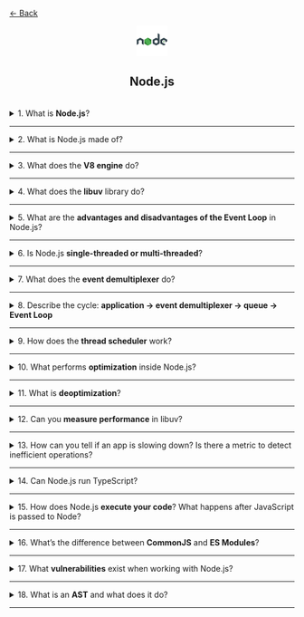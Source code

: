 <a href="../../../README.md">← Back</a>

<div align="center">
  <img src="../../../src/assets/icons/icons-for-titles/nodejs.png">
  <h2>Node.js</h2>
</div>
<br />

<details>
<summary><span>1. What is <b>Node.js</b>?</span></summary>
<br />

Node.js is a JavaScript runtime environment outside the browser, built on the V8 engine. It allows you to create server-side applications that handle many requests asynchronously.

</details>

---

<details>
<summary><span>2. What is Node.js made of?</span></summary>
<br />

- **V8** — the engine that executes JavaScript
- **libuv** — a library for **asynchronous I/O** and **thread management**
- **Built-in modules** — such as **fs**, **http**, **path**
- **npm** — a package manager for installing and managing dependencies

</details>

---

<details>
<summary><span>3. What does the <b>V8 engine</b> do?</span></summary>
<br />

**V8** is a high-performance engine from Google that **compiles JavaScript into machine code**. It handles **execution and optimization** of JS code in Node.js.

</details>

---

<details>
<summary><span>4. What does the <b>libuv</b> library do?</span></summary>
<br />

**libuv** is a library that provides **asynchronous I/O**, **event handling**, **timers**, **network sockets**, and a **thread pool**. It enables Node.js to efficiently process many operations without blocking the main thread.

</details>

---

<details>
<summary><span>5. What are the <b>advantages and disadvantages of the Event Loop</b> in Node.js?</span></summary>
<br />

**Advantages**:

- **Asynchronous** — handles many requests efficiently without blocking
- **High performance** for I/O operations
- **Easy scalability** through non-blocking architecture

**Disadvantages**:

- **Single-threaded limitation** — heavy computations can block the loop
- **Debugging complexity** in asynchronous code
- **Low performance** for CPU-intensive tasks

</details>

---

<details>
<summary><span>6. Is Node.js <b>single-threaded or multi-threaded</b>?</span></summary>
<br />

Node.js is single-threaded by design: the main thread handles JavaScript code using an event-driven model.

However, under the hood, Node.js uses the <b>libuv</b> library, which is <b>multi-threaded</b>. It handles asynchronous operations like file system access, DNS, cryptography, etc.

By default, libuv runs a <b>thread pool of 4 threads</b>. You can increase this up to <b>128</b> using the `UV_THREADPOOL_SIZE` environment variable.

Important: if more tasks are submitted than available threads (e.g., 5 tasks with 4 threads), the 5th task will <b>wait</b> until one of the threads becomes free.

</details>

---

<details>
<summary><span>7. What does the <b>event demultiplexer</b> do?</span></summary>
<br />

An event demultiplexer is a mechanism that monitors multiple sources of events (e.g., sockets, timers, file descriptors) and determines which are ready for processing.

In Node.js and libuv, it:

- **waits for events** from various asynchronous operations
- **selects ready events** (e.g., file read completion or incoming socket data)
- **passes control** to the appropriate handlers (callback functions)

This allows efficient management of many operations in a single thread without blocking execution.

</details>

---

<details>
<summary><span>8. Describe the cycle: <b>application → event demultiplexer → queue → Event Loop</b></span></summary>
<br />

The process works step by step:

1. The **application** initiates asynchronous operations (e.g., file read, DB query, timer).
2. These operations are passed to the **event demultiplexer** (e.g., `epoll`, `kqueue`, `IOCP` depending on platform), which monitors when they complete or become ready.
3. Once an operation finishes, its info is placed into the **ready event queue** (callback queue).
4. The **Event Loop** checks this queue and sequentially invokes the corresponding **callback functions**.

This enables non-blocking execution, allowing Node.js to handle many operations efficiently in a single thread.

</details>

---

<details>
<summary><span>9. How does the <b>thread scheduler</b> work?</span></summary>
<br />

The thread scheduler in libuv manages tasks that require blocking execution (e.g., `fs`, `crypto`, `dns`).

- Tasks are placed in a queue.
- Threads from the pool (default: 4) pick up tasks in order.
- If all threads are busy, new tasks wait until a thread is free.
- After execution, the result is passed back to the Event Loop.

</details>

---

<details>
<summary><span>10. What performs <b>optimization</b> inside Node.js?</span></summary>
<br />

Optimization in Node.js is achieved through:

- <b>V8</b> — the engine that compiles JavaScript into machine code and applies JIT optimizations
- <b>libuv</b> — efficiently manages asynchronous tasks and thread pooling
- <b>Event Loop</b> — minimizes blocking by distributing tasks across phases
- <b>Hidden classes and inline caching</b> — accelerate property access on objects

These components work together to improve performance and reduce latency.

</details>

---

<details>
<summary><span>11. What is <b>deoptimization</b>?</span></summary>
<br />

Deoptimization is the process where the V8 engine reverses previously applied JIT optimizations if they become invalid or inefficient.

Common triggers include:

- changes in object structure
- unpredictable data types
- execution of rarely used code paths

After deoptimization, code runs slower but remains correct. This helps V8 balance speed and stability.

</details>

---

<details>
<summary><span>12. Can you <b>measure performance</b> in libuv?</span></summary>
<br />

Yes, although libuv doesn’t expose built-in metrics directly, performance can be assessed indirectly:

- by measuring <b>execution time of async tasks</b> (e.g., `fs`, `crypto`)
- using <b>Event Loop profiling tools</b> like `perf_hooks`, `clinic.js`
- by observing <b>callback delays</b> — increased lag may indicate thread pool overload

You can also increase `UV_THREADPOOL_SIZE` and compare results.

</details>

---

<details>
<summary><span>13. How can you tell if an app is slowing down? Is there a metric to detect inefficient operations?</span></summary>
<br />

Yes — you can monitor <b>event loop lag</b>, which measures delays between Event Loop cycles.

If lag increases, it may indicate:

- blocking operations
- overloaded queues
- inefficient code

Tools for measurement include:

- <code>perf_hooks.monitorEventLoopDelay()</code>
- utilities like <code>clinic.js</code>, <code>node --trace-events</code>

</details>

---

<details>
<summary><span>14. Can Node.js run TypeScript?</span></summary>
<br />

Not directly — Node.js executes only JavaScript.

However, you can use TypeScript with Node.js via:

- <b>transpilation</b> to JavaScript (e.g., using <code>tsc</code> or <code>esbuild</code>)
- <b>runtime wrappers</b> like <code>ts-node</code>, which compile TypeScript on the fly

So Node.js can work with TypeScript, but through an intermediate layer.

</details>

---

<details>
<summary><span>15. How does Node.js <b>execute your code</b>? What happens after JavaScript is passed to Node?</span></summary>
<br />

Once launched, JavaScript code goes through several stages:

1. <b>V8</b> compiles JavaScript into machine code
2. <b>Node.js</b> wraps the code in its module system (CommonJS)
3. <b>Event Loop</b> starts and begins tracking asynchronous events
4. <b>libuv</b> handles system-level operations (I/O, timers, threads)
5. Callback functions are queued and executed when ready

This turns your JS code into an asynchronous, non-blocking application powered by V8, libuv, and the Event Loop.

</details>

---

<details>
<summary><span>16. What’s the difference between <b>CommonJS</b> and <b>ES Modules</b>?</span></summary>
<br />

<b>CommonJS</b> — the legacy module system, default in Node.js:

- Synchronous loading: `require()`
- Export via `module.exports`
- Works only in Node.js
- Executes immediately on import (cached)
- Exports value copies (not live bindings)

<b>ES Modules (ESM)</b> — the modern JavaScript standard:

- Asynchronous loading: `import` / `export`
- Supported in both browsers and Node.js (via flag or `.mjs` extension)
- Enables static analysis and tree-shaking
- Exports live bindings that update when values change

They’re not directly compatible — you can’t use `require()` inside ESM without a wrapper.

</details>

---

<details>
<summary><span>17. What <b>vulnerabilities</b> exist when working with Node.js?</span></summary>
<br />

Node.js applications may be vulnerable to:

- <b>Injection attacks</b> — SQL, NoSQL, shell commands
- <b>XSS</b> — especially in templating and frontend rendering
- <b>Prototype Pollution</b> — modifying object prototypes
- <b>DoS</b> — via blocking operations or large payloads
- <b>Data leaks</b> — due to misconfigured cookies, JWT, CORS
- <b>Dependency vulnerabilities</b> — especially from outdated npm packages

To protect your app:

- use <code>helmet</code>, <code>rate-limiter</code>, <code>validator</code>
- regularly audit dependencies (<code>npm audit</code>)
- avoid blocking code and unsanitized input

</details>

---

<details>
<summary><span>18. What is an <b>AST</b> and what does it do?</span></summary>
<br />

<b>AST</b> (Abstract Syntax Tree) is a hierarchical representation of source code structure.

Its functions include:

- enabling compilers or interpreters to <b>analyze</b> and <b>transform</b> code
- powering <b>optimization</b>, <b>transpilation</b> (e.g., TypeScript to JavaScript), <b>linting</b>, and <b>minification</b>
- helping tools (like Babel, ESLint) understand code at the construct level

AST is the intermediate form between raw source code and machine execution.

</details>

---

<!-- <details>
<summary><span></span></summary>
<br />


</details>

--- -->
